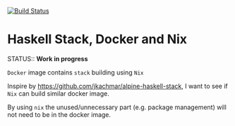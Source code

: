 [![Build Status](https://travis-ci.com/wizzup/nix_docker-hakell.svg?branch=master)](https://travis-ci.com/wizzup/nix_docker-hakell)

# Haskell Stack, Docker and Nix

STATUS:: **Work in progress**

`Docker` image contains `stack` building using `Nix`

Inspire by https://github.com/jkachmar/alpine-haskell-stack, I want to see if `Nix` can build similar docker image.

By using `nix` the unused/unnecessary part (e.g. package management) will not need to be in the docker image.

